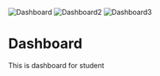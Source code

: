 ![Dashboard](https://user-images.githubusercontent.com/84439430/118808300-019cfb80-b8c7-11eb-9d5f-65ee511fa34c.png)
![Dashboard2](https://user-images.githubusercontent.com/84439430/118808309-02ce2880-b8c7-11eb-90a3-9a57617c6b79.png)
![Dashboard3](https://user-images.githubusercontent.com/84439430/118808682-622c3880-b8c7-11eb-9791-6cf5e0ebb068.png)
# Dashboard
This is dashboard for student

